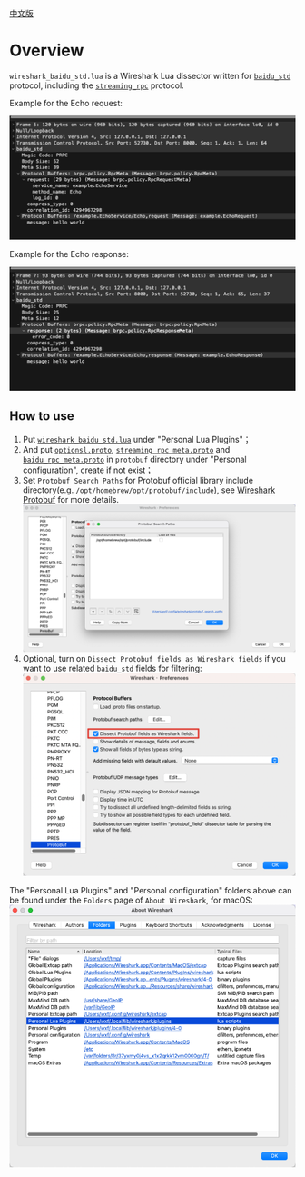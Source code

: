 [中文版](../cn/wireshark_baidu_std.md)

# Overview

`wireshark_baidu_std.lua` is a Wireshark Lua dissector written for [`baidu_std`](../cn/baidu_std.md) protocol, including the [`streaming_rpc`](streaming_rpc.md) protocol.

Example for the Echo request:

![request](../images/wireshark_baidu_std_request.png)

Example for the Echo response:

![response](../images/wireshark_baidu_std_response.png)


## How to use

1. Put [`wireshark_baidu_std.lua`](../../tools/wireshark_baidu_std.lua) under "Personal Lua Plugins"；
1. And put [`optionsl.proto`](../../src/brpc/options.proto), [`streaming_rpc_meta.proto`](../../src/brpc/streaming_rpc_meta.proto) and [`baidu_rpc_meta.proto`](../../src/brpc/policy/baidu_rpc_meta.proto) in `protobuf` directory under "Personal configuration", create if not exist；
1. Set `Protobuf Search Paths` for Protobuf official library include directory(e.g. `/opt/homebrew/opt/protobuf/include`), see [Wireshark Protobuf](https://wiki.wireshark.org/Protobuf#protobuf-search-paths-settings) for more details.
   ![wireshark-protobuf-search-paths](../images/wireshark_protobuf_search_paths.png)
1. Optional, turn on `Dissect Protobuf fields as Wireshark fields` if you want to use related `baidu_std` fields for filtering:
   ![wireshark-protobuf-settings](../images/wireshark_protobuf_settings.png)

The "Personal Lua Plugins" and "Personal configuration" folders above can be found under the `Folders` page of `About Wireshark`, for macOS:
![About Wireshark](../images/wireshark_folders.png)
